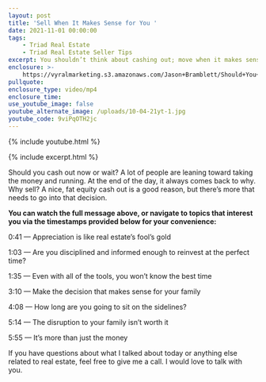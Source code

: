 ```yaml
---
layout: post
title: 'Sell When It Makes Sense for You '
date: 2021-11-01 00:00:00
tags:
    - Triad Real Estate
    - Triad Real Estate Seller Tips
excerpt: You shouldn’t think about cashing out; move when it makes sense for you.
enclosure: >-
    https://vyralmarketing.s3.amazonaws.com/Jason+Bramblett/Should+You+Cash+Out+Now+Or+Wait+It+Out_+-+Jason+Bramblett+Real+Estate.mp4
pullquote:
enclosure_type: video/mp4
enclosure_time:
use_youtube_image: false
youtube_alternate_image: /uploads/10-04-21yt-1.jpg
youtube_code: 9viPqOTH2jc
---
```

{% include youtube.html %}

{% include excerpt.html %}

Should you cash out now or wait? A lot of people are leaning toward taking the money and running. At the end of the day, it always comes back to why. Why sell? A nice, fat equity cash out is a good reason, but there’s more that needs to go into that decision.

**You can watch the full message above, or navigate to topics that interest you via the timestamps provided below for your convenience:**

0:41 — Appreciation is like real estate’s fool’s gold

1:03 — Are you disciplined and informed enough to reinvest at the perfect time?

1:35 — Even with all of the tools, you won’t know the best time

3:10 — Make the decision that makes sense for your family

4:08 — How long are you going to sit on the sidelines?

5:14 — The disruption to your family isn’t worth it

5:55 — It’s more than just the money

If you have questions about what I talked about today or anything else related to real estate, feel free to give me a call. I would love to talk with you.
